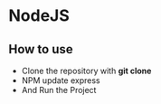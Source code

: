 # NodeJS

## How to use

- Clone the repository with __git clone__
- NPM update express
- And Run the Project
